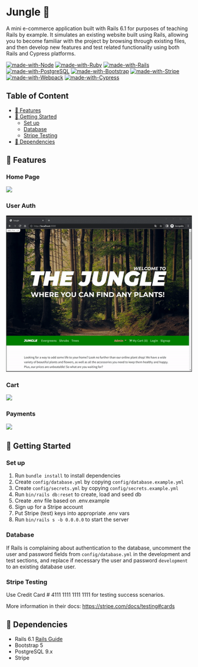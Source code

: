 # Jungle 🌱

A mini e-commerce application built with Rails 6.1 for purposes of teaching Rails by example. It simulates an existing website built using Rails, allowing you to become familiar with the project by browsing through existing files, and then develop new features and test related functionality using both Rails and Cypress platforms.

[![made-with-Node](https://img.shields.io/badge/Made%20with-Node.js%20-success)](https://nodejs.org/en/)
[![made-with-Ruby](https://img.shields.io/badge/Made%20with-Ruby%20-red)](https://www.ruby-lang.org/en/)
[![made-with-Rails](https://img.shields.io/badge/Made%20with-Rails%20-red)](https://rubyonrails.org/)
[![made-with-PostgreSQL](https://img.shields.io/badge/Made%20with-PostgreSQL%20-blue)](https://www.postgresql.org/)
[![made-with-Bootstrap](https://img.shields.io/badge/Made%20with-Bootstrap%20-purple)](https://getbootstrap.com/docs/5.0/getting-started/introduction/)
[![made-with-Stripe](https://img.shields.io/badge/Made%20with-Stripe%20-success)](https://stripe.com/docs/api)
[![made-with-Webpack](https://img.shields.io/badge/Made%20with-Webpack%20-success)](https://webpack.js.org/)
[![made-with-Cypress](https://img.shields.io/badge/Made%20with-Cypress%20-success)](https://www.cypress.io/)

## Table of Content
- [🌟 Features](#-features)
- [🚀 Getting Started](#-getting-started)
  - [Set up](#set-up) 
  - [Database](#database) 
  - [Stripe Testing](#stripe-testing)
- [🔨 Dependencies](#-Dependencies)

## 🌟 Features

### Home Page
![](https://github.com/raincouver/jungle-rails/blob/master/public/gifs/home_page.gif)

### User Auth
![](https://github.com/raincouver/jungle-rails/blob/master/public/gifs/user_auth.gif)

### Cart
![](https://github.com/raincouver/jungle-rails/blob/master/public/gifs/cart.gif)

### Payments
![](https://github.com/raincouver/jungle-rails/blob/master/public/gifs/payments.gif)

## 🚀 Getting Started

### Set up

1. Run `bundle install` to install dependencies
2. Create `config/database.yml` by copying `config/database.example.yml`
3. Create `config/secrets.yml` by copying `config/secrets.example.yml`
4. Run `bin/rails db:reset` to create, load and seed db
5. Create .env file based on .env.example
6. Sign up for a Stripe account
7. Put Stripe (test) keys into appropriate .env vars
8. Run `bin/rails s -b 0.0.0.0` to start the server

### Database

If Rails is complaining about authentication to the database, uncomment the user and password fields from `config/database.yml` in the development and test sections, and replace if necessary the user and password `development` to an existing database user.

### Stripe Testing

Use Credit Card # 4111 1111 1111 1111 for testing success scenarios.

More information in their docs: <https://stripe.com/docs/testing#cards>

## 🔨 Dependencies

- Rails 6.1 [Rails Guide](http://guides.rubyonrails.org/v6.1/)
- Bootstrap 5
- PostgreSQL 9.x
- Stripe
